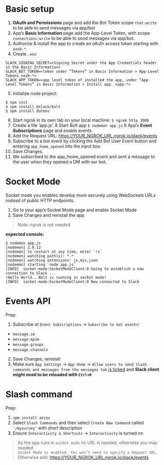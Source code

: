 # Basic setup

1. **OAuth and Permissions** page and add the Bot Token scope `chat:write` to be able to send messages via app/bot
2. App’s **Basic Information** page add the App-Level Token, with scope `connections:write` to be able to send messages via app/bot.
3. Authorize & install the app to create an oAuth access token starting with `xoxb-*`.
4. Create `.env`
```
SLACK_SIGNING_SECRET=<Signing Secret under the App Credentials header in the Basic Information>
SLACK_BOT_TOKEN=<token under “Tokens” in Basic Information > App-Level Tokens xoxb-*>
SLACK_APP_TOKEN=<app level token of installed the app, under “App-Level Tokens” in Basic Information > Install app. xapp-*>
```
5. Initialize node project:
```
$ npm init
$ npm install @slack/bolt
$ npm install dotenv
```
6. Start ngrok in its own tab on your local machine: `$ ngrok http 3000`
7. Create a file ‘app.js’.
8 Start Bolt app `$ nodemon app.js`
9 App’s **Event Subscriptions** page and enable events
10. Add the Request URL: https://YOUR_NGROK_URL.ngrok.io/slack/events
11. Subscribe to a bot event by clicking the Add Bot User Event button and entering `app_home_opened` into the input box.
12. Save Changes.
13. We subscribed to the app_home_opened event and sent a message to the user when they opened a DM with our bot.

# Socket Mode

Socket mode you enables develop more securely using WebSockets URLs instead of public HTTP endpoints. 

1. Go to your app’s Socket Mode page and enable Socket Mode
2. Save Changes and reinstall the app
> Note: ngrok is not needed

**expected console:**
```
$ nodemon app.js
[nodemon] 2.0.12
[nodemon] to restart at any time, enter `rs`
[nodemon] watching path(s): *.*
[nodemon] watching extensions: js,mjs,json
[nodemon] starting `node app.js`
[INFO]  socket-mode:SocketModeClient:0 Going to establish a new connection to Slack ...
⚡️Hello World.. Bolt is running in socket mode!
[INFO]  socket-mode:SocketModeClient:0 Now connected to Slack
```
# Events API

Prep:
1. Subscribe ot `Event Subscriptions` -> `Subscribe to bot events`:
- `message.im`
- `message.mpim`
- `message.groups`
- `message.channels`
2. Save Changes, reinstall
3. Make sure `App Settings` -> `App Home` -> `Allow users to send Slash commands and messages from the messages tab` [is ticked](https://stackoverflow.com/questions/67672427/cant-send-direct-message-to-slack-bot-feature-turned-off) and **Slack client might need to be reloaded with `Ctrl+R`**

# Slash command

Prep:
1. `npm install axios`
2. Select `Slash Commands` and then select `Create New Command` called  `'/mysurvey'` with short description
3. Ensure `Interactivity & Shortcuts` -> `Interactivity` is turned on

>As the app runs in `socket mode` no URL is needed, otherwise you may needed<br/>
`Socket Mode is enabled. You won’t need to specify a Request URL.`<br/>
Otherwise add: https://YOUR_NGROK_URL.ngrok.io/slack/events
